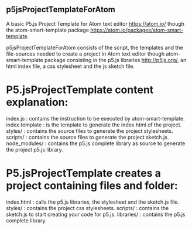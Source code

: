 ## p5jsProjectTemplateForAtom
A basic P5.js Project Template for Atom text editor https://atom.io/ though
the atom-smart-template package https://atom.io/packages/atom-smart-template.

p5jsProjectTemplateForAtom consists of the script, the templates and
the file-sources needed to create a project in Atom text editor though
atom-smart-template package consisting in the p5.js libraries http://p5js.org/,
an html index file, a css stylesheet and the js sketch file.

# P5.jsProjectTemplate content explanation:
index.js : contains the instruction to be executed by atom-smart-template.
index.template : is the template to generate the index.html of the project.
styles/ : contains the source files to generate the project stylesheets.
scripts/ : contains the source files to generate the project sketch.js.
node_modules/ : contains the p5.js complete library as source to generate the project p5.js library.

# P5.jsProjectTemplate creates a project containing files and folder:

index.html : calls the p5.js libraries, the stylesheet and the sketch.js file.
styles/ : contains the project css stylesheets.
scripts/ : contains the sketch.js to start creating your code for p5.js.
libraries/ : contains the p5.js complete library.
